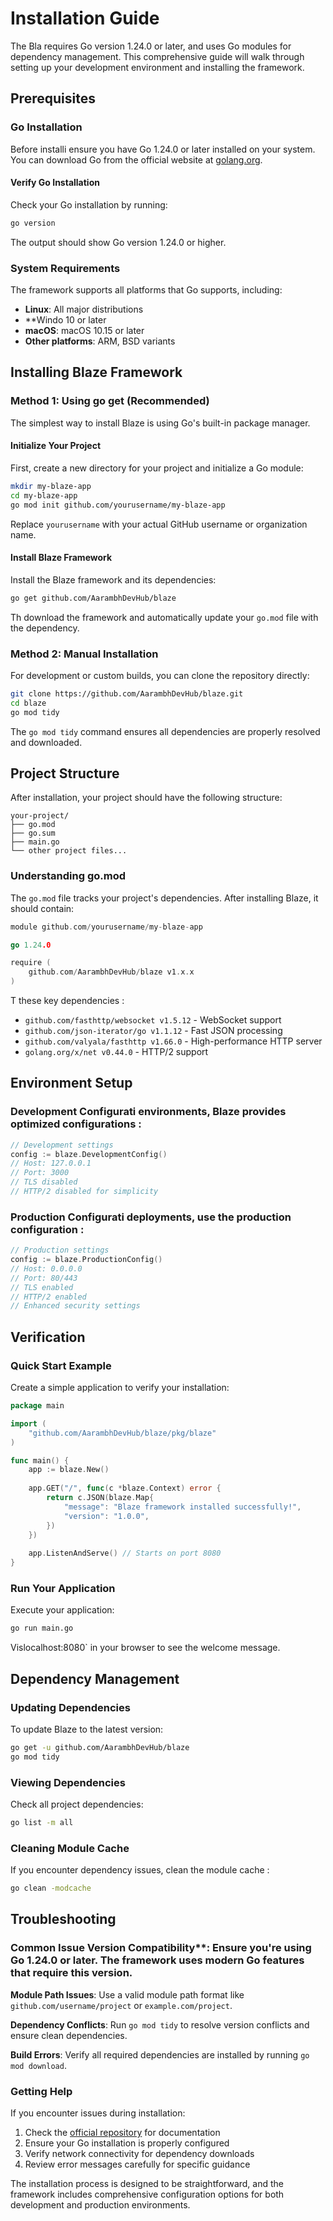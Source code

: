 # Installation Guide

The Bla requires Go version 1.24.0 or later, and uses Go modules for dependency management. This comprehensive guide will walk through setting up your development environment and installing the framework.

## Prerequisites

### Go Installation

Before installi ensure you have Go 1.24.0 or later installed on your system. You can download Go from the official website at [golang.org](https://go.dev/doc/install).

#### Verify Go Installation

Check your Go installation by running:

```bash
go version
```

The output should show Go version 1.24.0 or higher.

### System Requirements

The framework supports all platforms that Go supports, including:

- **Linux**: All major distributions
- **Windo 10 or later
- **macOS**: macOS 10.15 or later
- **Other platforms**: ARM, BSD variants

## Installing Blaze Framework

### Method 1: Using go get (Recommended)

The simplest way to install Blaze is using Go's built-in package manager.

#### Initialize Your Project

First, create a new directory for your project and initialize a Go module:

```bash
mkdir my-blaze-app
cd my-blaze-app
go mod init github.com/yourusername/my-blaze-app
```

Replace `yourusername` with your actual GitHub username or organization name.

#### Install Blaze Framework

Install the Blaze framework and its dependencies:

```bash
go get github.com/AarambhDevHub/blaze
```

Th download the framework and automatically update your `go.mod` file with the dependency.

### Method 2: Manual Installation

For development or custom builds, you can clone the repository directly:

```bash
git clone https://github.com/AarambhDevHub/blaze.git
cd blaze
go mod tidy
```

The `go mod tidy` command ensures all dependencies are properly resolved and downloaded.

## Project Structure

After installation, your project should have the following structure:

```
your-project/
├── go.mod
├── go.sum
├── main.go
└── other project files...
```

### Understanding go.mod

The `go.mod` file tracks your project's dependencies. After installing Blaze, it should contain:

```go
module github.com/yourusername/my-blaze-app

go 1.24.0

require (
    github.com/AarambhDevHub/blaze v1.x.x
)
```

T these key dependencies :

- `github.com/fasthttp/websocket v1.5.12` - WebSocket support
- `github.com/json-iterator/go v1.1.12` - Fast JSON processing  
- `github.com/valyala/fasthttp v1.66.0` - High-performance HTTP server
- `golang.org/x/net v0.44.0` - HTTP/2 support

## Environment Setup

### Development Configurati environments, Blaze provides optimized configurations :

```go
// Development settings
config := blaze.DevelopmentConfig()
// Host: 127.0.0.1
// Port: 3000
// TLS disabled
// HTTP/2 disabled for simplicity
```

### Production Configurati deployments, use the production configuration :

```go
// Production settings  
config := blaze.ProductionConfig()
// Host: 0.0.0.0
// Port: 80/443
// TLS enabled
// HTTP/2 enabled
// Enhanced security settings
```

## Verification

### Quick Start Example

Create a simple application to verify your installation:

```go
package main

import (
    "github.com/AarambhDevHub/blaze/pkg/blaze"
)

func main() {
    app := blaze.New()
    
    app.GET("/", func(c *blaze.Context) error {
        return c.JSON(blaze.Map{
            "message": "Blaze framework installed successfully!",
            "version": "1.0.0",
        })
    })
    
    app.ListenAndServe() // Starts on port 8080
}
```

### Run Your Application

Execute your application:

```bash
go run main.go
```

Vislocalhost:8080` in your browser to see the welcome message.

## Dependency Management

### Updating Dependencies

To update Blaze to the latest version:

```bash
go get -u github.com/AarambhDevHub/blaze
go mod tidy
```

### Viewing Dependencies

Check all project dependencies:

```bash
go list -m all
```

### Cleaning Module Cache

If you encounter dependency issues, clean the module cache :

```bash
go clean -modcache
```

## Troubleshooting

### Common Issue Version Compatibility**: Ensure you're using Go 1.24.0 or later. The framework uses modern Go features that require this version.

**Module Path Issues**: Use a valid module path format like `github.com/username/project` or `example.com/project`.

**Dependency Conflicts**: Run `go mod tidy` to resolve version conflicts and ensure clean dependencies.

**Build Errors**: Verify all required dependencies are installed by running `go mod download`.

### Getting Help

If you encounter issues during installation:

1. Check the [official repository](https://github.com/AarambhDevHub/blaze) for documentation
2. Ensure your Go installation is properly configured
3. Verify network connectivity for dependency downloads
4. Review error messages carefully for specific guidance

The installation process is designed to be straightforward, and the framework includes comprehensive configuration options for both development and production environments.